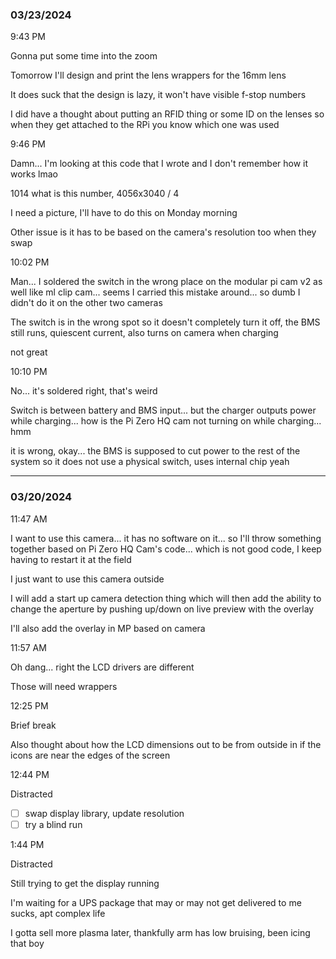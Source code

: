 ### 03/23/2024

9:43 PM

Gonna put some time into the zoom

Tomorrow I'll design and print the lens wrappers for the 16mm lens

It does suck that the design is lazy, it won't have visible f-stop numbers

I did have a thought about putting an RFID thing or some ID on the lenses so when they get attached to the RPi you know which one was used

9:46 PM

Damn... I'm looking at this code that I wrote and I don't remember how it works lmao

1014 what is this number, 4056x3040 / 4

I need a picture, I'll have to do this on Monday morning

Other issue is it has to be based on the camera's resolution too when they swap

10:02 PM

Man... I soldered the switch in the wrong place on the modular pi cam v2 as well like ml clip cam... seems I carried this mistake around... so dumb I didn't do it on the other two cameras

The switch is in the wrong spot so it doesn't completely turn it off, the BMS still runs, quiescent current, also turns on camera when charging

not great

10:10 PM

No... it's soldered right, that's weird

Switch is between battery and BMS input... but the charger outputs power while charging... how is the Pi Zero HQ cam not turning on while charging... hmm

it is wrong, okay... the BMS is supposed to cut power to the rest of the system so it does not use a physical switch, uses internal chip yeah

---

### 03/20/2024

11:47 AM

I want to use this camera... it has no software on it... so I'll throw something together based on Pi Zero HQ Cam's code... which is not good code, I keep having to restart it at the field

I just want to use this camera outside

I will add a start up camera detection thing which will then add the ability to change the aperture by pushing up/down on live preview with the overlay

I'll also add the overlay in MP based on camera

11:57 AM

Oh dang... right the LCD drivers are different

Those will need wrappers

12:25 PM

Brief break

Also thought about how the LCD dimensions out to be from outside in if the icons are near the edges of the screen

12:44 PM

Distracted

- [ ] swap display library, update resolution
- [ ] try a blind run

1:44 PM

Distracted

Still trying to get the display running

I'm waiting for a UPS package that may or may not get delivered to me sucks, apt complex life

I gotta sell more plasma later, thankfully arm has low bruising, been icing that boy

